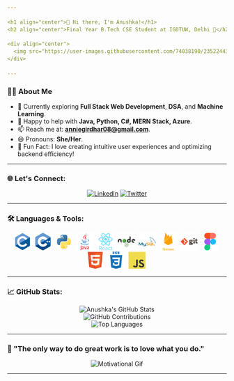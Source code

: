 ```yaml
---

<h1 align="center">👋 Hi there, I'm Anushka!</h1>
<h2 align="center">Final Year B.Tech CSE Student at IGDTUW, Delhi 🚀</h2>

<div align="center">
  <img src="https://user-images.githubusercontent.com/74038190/235224431-e8c8c12e-6826-47f1-89fb-2ddad83b3abf.gif" height="200" alt="Welcome">
</div>

---
```


### 🙋‍♀️ About Me  
- 🌱 Currently exploring **Full Stack Web Development**, **DSA**, and **Machine Learning**.  
- 💬 Happy to help with **Java, Python, C#, MERN Stack, Azure**.  
- 📫 Reach me at: **[anniegirdhar08@gmail.com](mailto:anniegirdhar08@gmail.com)**.  
- 😄 Pronouns: **She/Her**.  
- 🎯 Fun Fact: I love creating intuitive user experiences and optimizing backend efficiency!  

---

### 🌐 Let's Connect:  
<div align="center">
  <a href="https://www.linkedin.com/in/anushka-girdhar-815217229/"><img src="https://img.icons8.com/color/48/000000/linkedin.png" alt="LinkedIn" height="40"></a>
<!--   <a href="https://www.instagram.com/anushka_8104/"><img src="https://img.icons8.com/fluency/48/000000/instagram-new.png" alt="Instagram" height="40"></a> -->
  <a href="https://twitter.com/anushkagirdhar8"><img src="https://img.icons8.com/fluency/48/000000/twitter.png" alt="Twitter" height="40"></a>
</div>  

---

### 🛠️ Languages & Tools:  
<div align="center">
  <img src="https://github.com/devicons/devicon/blob/master/icons/c/c-original.svg" title="C" alt="C" width="40" height="40"/>&nbsp;
  <img src="https://github.com/devicons/devicon/blob/master/icons/cplusplus/cplusplus-original.svg" title="C++" alt="C++" width="40" height="40"/>&nbsp;
  <img src="https://github.com/devicons/devicon/blob/master/icons/python/python-original.svg" title="Python" alt="Python" width="40" height="40"/>&nbsp;
  <img src="https://github.com/devicons/devicon/blob/master/icons/java/java-original-wordmark.svg" title="Java" alt="Java" width="40" height="40"/>&nbsp;
  <img src="https://github.com/devicons/devicon/blob/master/icons/react/react-original-wordmark.svg" title="React" alt="React" width="40" height="40"/>&nbsp;
  <img src="https://github.com/devicons/devicon/blob/master/icons/nodejs/nodejs-original-wordmark.svg" title="Node.js" alt="Node.js" width="40" height="40"/>&nbsp;
  <img src="https://github.com/devicons/devicon/blob/master/icons/mysql/mysql-original-wordmark.svg" title="MySQL" alt="MySQL" width="40" height="40"/>&nbsp;
  <img src="https://github.com/devicons/devicon/blob/master/icons/firebase/firebase-plain-wordmark.svg" title="Firebase" alt="Firebase" width="40" height="40"/>&nbsp;
  <img src="https://github.com/devicons/devicon/blob/master/icons/git/git-original-wordmark.svg" title="Git" alt="Git" width="40" height="40"/>&nbsp;
  <img src="https://github.com/devicons/devicon/blob/master/icons/figma/figma-original.svg" title="Figma" alt="Figma" width="40" height="40"/>&nbsp;
  <img src="https://github.com/devicons/devicon/blob/master/icons/html5/html5-original.svg" title="HTML5" alt="HTML5" width="40" height="40"/>&nbsp;
  <img src="https://github.com/devicons/devicon/blob/master/icons/css3/css3-plain-wordmark.svg" title="CSS3" alt="CSS3" width="40" height="40"/>&nbsp;
  <img src="https://github.com/devicons/devicon/blob/master/icons/javascript/javascript-original.svg" title="JavaScript" alt="JavaScript" width="40" height="40"/>&nbsp;
</div>  

---

### 📈 GitHub Stats:  
<div align="center">
  <img src="https://github-readme-stats.vercel.app/api?username=anushka81&show_icons=true&theme=radical" alt="Anushka's GitHub Stats" width="500">  
  <br>  
  <img src="https://github-profile-summary-cards.vercel.app/api/cards/profile-details?username=anushka81&theme=radical" alt="GitHub Contributions" width="500">
  <br>  
  <img src="https://github-readme-stats.vercel.app/api/top-langs/?username=anushka81&layout=compact&theme=radical" alt="Top Languages" width="400">
</div>  

---


### 🌟 "The only way to do great work is to love what you do."  

<div align="center">
  <img src="https://github.com/user-attachments/assets/4aee3075-1249-4310-ab94-c4da27f35d47" height="200" alt="Motivational Gif">
</div>  

--- 
